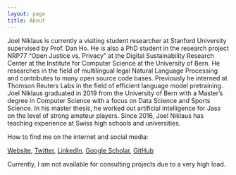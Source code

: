 ```yaml
---
layout: page
title: About
---
```


Joel Niklaus is currently a visiting student researcher at Stanford University supervised by Prof. Dan Ho. He is also a
PhD student in the research project NRP77 “Open Justice vs. Privacy” at the Digital Sustainability Research Center at
the Institute for Computer Science at the University of Bern. He researches in the field of multilingual legal Natural
Language Processing and contributes to many open source code bases. Previously he interned at Thomson Reuters Labs in the field of efficient language model
pretraining. Joel Niklaus graduated in 2019 from the University of Bern with a Master’s degree in Computer Science with
a focus on Data Science and Sports Science. In his master thesis, he worked out artificial intelligence for Jass on the
level of strong amateur players. Since 2016, Joel Niklaus has teaching experience at Swiss high schools and
universities.

How to find me on the internet and social media:

[Website](https://joelniklaus.ch/), [Twitter](https://twitter.com/joelniklaus), [LinkedIn](https://www.linkedin.com/in/joelniklaus/), [Google Scholar](https://scholar.google.com/citations?user=qJ8iricAAAAJ&hl=de&oi=ao), [GitHub](https://github.com/JoelNiklaus)

Currently, I am not available for consulting projects due to a very high load.
